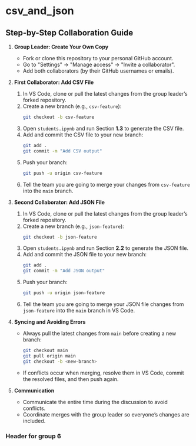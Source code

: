 # csv_and_json

## Step-by-Step Collaboration Guide

1. **Group Leader: Create Your Own Copy**

   - Fork or clone this repository to your personal GitHub account.
   - Go to "Settings" → "Manage access" → "Invite a collaborator".
   - Add both collaborators (by their GitHub usernames or emails).

2. **First Collaborator: Add CSV File**

   1. In VS Code, clone or pull the latest changes from the group leader’s forked repository.
   2. Create a new branch (e.g., `csv-feature`):
      ```bash
      git checkout -b csv-feature
      ```
   3. Open `students.ipynb` and run Section **1.3** to generate the CSV file.
   4. Add and commit the CSV file to your new branch:
      ```bash
      git add .
      git commit -m "Add CSV output"
      ```
   5. Push your branch:
      ```bash
      git push -u origin csv-feature
      ```
   6. Tell the team you are going to merge your changes from `csv-feature` into the `main` branch.

3. **Second Collaborator: Add JSON File**

   1. In VS Code, clone or pull the latest changes from the group leader’s forked repository.
   2. Create a new branch (e.g., `json-feature`):
      ```bash
      git checkout -b json-feature
      ```
   3. Open `students.ipynb` and run Section **2.2** to generate the JSON file.
   4. Add and commit the JSON file to your new branch:
      ```bash
      git add .
      git commit -m "Add JSON output"
      ```
   5. Push your branch:
      ```bash
      git push -u origin json-feature
      ```
   6. Tell the team you are going to merge your JSON file changes from `json-feature` into the `main` branch in VS Code.

4. **Syncing and Avoiding Errors**

   - Always pull the latest changes from `main` before creating a new branch:
     ```bash
     git checkout main
     git pull origin main
     git checkout -b <new-branch>
     ```
   - If conflicts occur when merging, resolve them in VS Code, commit the resolved files, and then push again.

5. **Communication**

   - Communicate the entire time during the discussion to avoid conflicts.
   - Coordinate merges with the group leader so everyone’s changes are included.
### Header for group 6